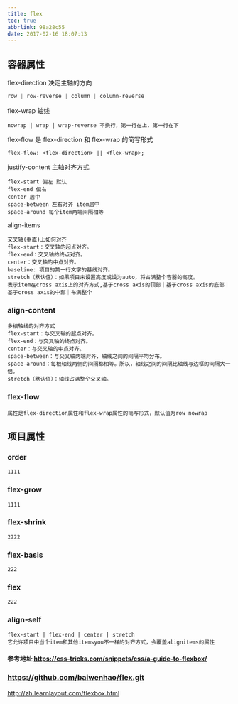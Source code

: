```yaml
---
title: flex
toc: true
abbrlink: 98a28c55
date: 2017-02-16 18:07:13
---
```


## 容器属性

flex-direction 决定主轴的方向
```js
row | row-reverse | column | column-reverse
```

flex-wrap 轴线
```
nowrap | wrap | wrap-reverse 不换行，第一行在上，第一行在下
```

flex-flow 是 flex-direction 和 flex-wrap 的简写形式
```
flex-flow: <flex-direction> || <flex-wrap>;
```

justify-content 主轴对齐方式
```
flex-start 偏左 默认
flex-end 偏右
center 居中
space-between 左右对齐 item居中
space-around 每个item两端间隔相等
```

align-items
```
交叉轴(垂直)上如何对齐
flex-start：交叉轴的起点对齐。
flex-end：交叉轴的终点对齐。
center：交叉轴的中点对齐。
baseline: 项目的第一行文字的基线对齐。
stretch（默认值）：如果项目未设置高度或设为auto，将占满整个容器的高度。
表示item在cross axis上的对齐方式,基于cross axis的顶部｜基于cross axis的底部｜基于cross axis的中部｜布满整个
```

### align-content
```
多根轴线的对齐方式
flex-start：与交叉轴的起点对齐。
flex-end：与交叉轴的终点对齐。
center：与交叉轴的中点对齐。
space-between：与交叉轴两端对齐，轴线之间的间隔平均分布。
space-around：每根轴线两侧的间隔都相等。所以，轴线之间的间隔比轴线与边框的间隔大一倍。
stretch（默认值）：轴线占满整个交叉轴。
```

### flex-flow
```
属性是flex-direction属性和flex-wrap属性的简写形式，默认值为row nowrap
```

## 项目属性

### order
```
1111
```

### flex-grow
```
1111
```

### flex-shrink
```
2222
```

### flex-basis
```
222
```

### flex
```
222
```

### align-self
```
flex-start | flex-end | center | stretch
它允许项目中当个item和其他itemsyou不一样的对齐方式，会覆盖alignitems的属性
```

#### 参考地址 https://css-tricks.com/snippets/css/a-guide-to-flexbox/
### https://github.com/baiwenhao/flex.git


http://zh.learnlayout.com/flexbox.html








